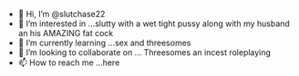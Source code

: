 - 👋 Hi, I’m @slutchase22
- 👀 I’m interested in ...slutty with a wet tight pussy along with my husband an his AMAZING fat cock
- 🌱 I’m currently learning ...sex and threesomes
- 💞️ I’m looking to collaborate on ... Threesomes an incest roleplaying
- 📫 How to reach me ...here

<!---
slutchase22/slutchase22 is a ✨ special ✨ repository because its `README.md` (this file) appears on your GitHub profile.
You can click the Preview link to take a look at your changes.
--->
